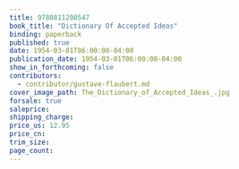 ```yaml
---
title: 9780811200547
book_title: "Dictionary Of Accepted Ideas"
binding: paperback
published: true
date: 1954-03-01T06:00:00-04:00
publication_date: 1954-03-01T06:00:00-04:00
show_in_forthcoming: false
contributors:
  - contributor/gustave-flaubert.md
cover_image_path: The_Dictionary_of_Accepted_Ideas_.jpg
forsale: true
saleprice:
shipping_charge:
price_us: 12.95
price_cn:
trim_size:
page_count:
---
```


